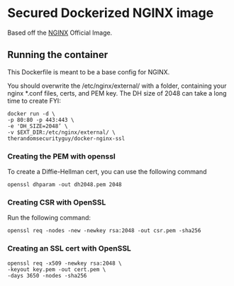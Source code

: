# Secured Dockerized NGINX image

Based off the [NGINX](https://hub.docker.com/_/nginx/) Official Image.

## Running the container

This Dockerfile is meant to be a base config for NGINX. 

You should overwrite the /etc/nginx/external/ with a folder, containing your nginx \*.conf files, certs, and PEM key. The DH size of 2048 can take a long time to create FYI:   

    docker run -d \
    -p 80:80 -p 443:443 \
    -e 'DH_SIZE=2048’ \
    -v $EXT_DIR:/etc/nginx/external/ \
    therandomsecurityguy/docker-nginx-ssl

### Creating the PEM with openssl

To create a Diffie-Hellman cert, you can use the following command

    openssl dhparam -out dh2048.pem 2048

### Creating CSR with OpenSSL

Run the following command:

    openssl req -nodes -new -newkey rsa:2048 -out csr.pem -sha256

### Creating an SSL cert with OpenSSL

    openssl req -x509 -newkey rsa:2048 \
    -keyout key.pem -out cert.pem \
    -days 3650 -nodes -sha256

